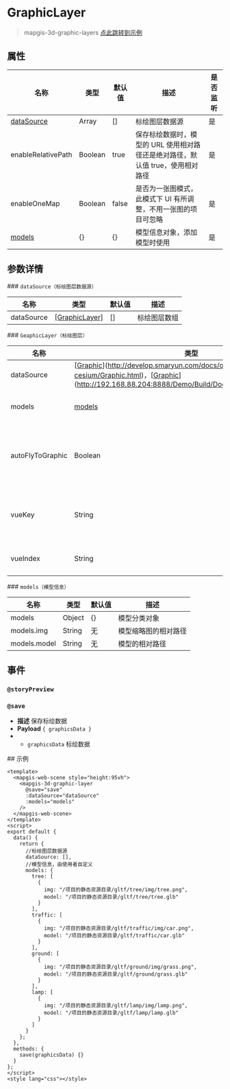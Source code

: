 # GraphicLayer

> mapgis-3d-graphic-layers
> [点此跳转到示例](#example)

## 属性

| 名称                      | 类型    | 默认值 | 描述                                                                           | 是否监听 |
| ------------------------- | ------- | ------ | ------------------------------------------------------------------------------ | -------- |
| [dataSource](#dataSource) | Array   | []     | 标绘图层数据源                                                                 | 是       |
| enableRelativePath        | Boolean | true   | 保存标绘数据时，模型的 URL 使用相对路径还是绝对路径，默认值 true，使用相对路径 | 是       |
| enableOneMap              | Boolean | false  | 是否为一张图模式，此模式下 UI 有所调整，不用一张图的项目可忽略                 | 是       |
| [models](#modelObj)       | {}      | {}     | 模型信息对象，添加模型时使用                                                   | 是       |

## 参数详情

<span id="dataSource">### `dataSource（标绘图层数据源）`</span>

| 名称       | 类型                            | 默认值 | 描述         |
| ---------- | ------------------------------- | ------ | ------------ |
| dataSource | [[GraphicLayer]](#GraphicLayer) | []     | 标绘图层数组 |

<span id="GraphicLayer">### `GeaphicLayer（标绘图层）`</span>

| 名称             | 类型                                                                                                                                                                               | 默认值        | 描述                                                   |
| ---------------- | ---------------------------------------------------------------------------------------------------------------------------------------------------------------------------------- | ------------- | ------------------------------------------------------ |
| dataSource       | [[Graphic](司马云地址)](http://develop.smaryun.com/docs/other/mapgis-cesium/Graphic.html)，[[Graphic](内网地址)](http://192.168.88.204:8888/Demo/Build/Documentation/Graphic.html) | []            | 标绘对象数组                                           |
| models           | [models](#modelObj)                                                                                                                                                                | {}            | 模型信息对象，添加模型时使用                           |
| autoFlyToGraphic | Boolean                                                                                                                                                                            | true          | 双击标绘列表，编辑标绘对象时，是否自动飞到该标绘对象处 |
| vueKey           | String                                                                                                                                                                             | default       | vueKey，唯一标识一个 Cesium 球体，分屏时使用           |
| vueIndex         | String                                                                                                                                                                             | Math.random() | vueIndex，唯一标识一个标绘图层                         |

<span id="modelObj">### `models（模型信息）`</span>

| 名称         | 类型   | 默认值 | 描述                 |
| ------------ | ------ | ------ | -------------------- |
| models       | Object | {}     | 模型分类对象         |
| models.img   | String | 无     | 模型缩略图的相对路径 |
| models.model | String | 无     | 模型的相对路径       |

## 事件

### `@storyPreview`

### `@save`

- **描述** 保存标绘数据
- **Payload** `{ graphicsData }`
- - `graphicsData` 标绘数据

<span id="example">## 示例</span>

```vue
<template>
  <mapgis-web-scene style="height:95vh">
    <mapgis-3d-graphic-layer
      @save="save"
      :dataSource="dataSource"
      :models="models"
    />
  </mapgis-web-scene>
</template>
<script>
export default {
  data() {
    return {
      //标绘图层数据源
      dataSource: [],
      //模型信息，由使用者自定义
      models: {
        tree: [
          {
            img: "/项目的静态资源目录/gltf/tree/img/tree.png",
            model: "/项目的静态资源目录/gltf/tree/tree.glb"
          }
        ],
        traffic: [
          {
            img: "/项目的静态资源目录/gltf/traffic/img/car.png",
            model: "/项目的静态资源目录/gltf/traffic/car.glb"
          }
        ],
        ground: [
          {
            img: "/项目的静态资源目录/gltf/ground/img/grass.png",
            model: "/项目的静态资源目录/gltf/ground/grass.glb"
          }
        ],
        lamp: [
          {
            img: "/项目的静态资源目录/gltf/lamp/img/lamp.png",
            model: "/项目的静态资源目录/gltf/lamp/lamp.glb"
          }
        ]
      }
    };
  },
  methods: {
    save(graphicsData) {}
  }
};
</script>
<style lang="css"></style>
```
